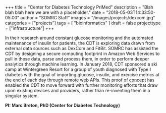 +++
title = "Center for Diabetes Technology PriMed"
description = "Blah blah blah here we are with a placeholder."
date = "2018-05-03T14:33:50-05:00"
author = "SOMRC Staff"
images = "/images/projects/dexcom.jpg"
categories = ["projects"]
tags = [
    "bioinformatics"
]
draft = false
projecttype = ["infrastructure"]
+++

In their research around constant glucose monitoring and the automated maintenance of insulin for patients, the CDT is exploring data drawn from external data sources such as DexCom and FitBit. SOMRC has assisted the CDT by designing a secure computing footprint in Amazon Web Services to pull in these data, parse and process them, in order to perform deeper analytics through machine learning. In January 2018, CDT sponsored a ski camp at Wintergreen Resort for a group of youth diagnosed with Type I diabetes with the goal of importing glucose, insulin, and exercise metrics at the end of each day through remote web APIs. This proof of concept has enabled the CDT to move forward with further monitoring efforts that draw upon existing devices and providers, rather than re-inventing them in a singular system. 

**PI: Marc Breton, PhD (Center for Diabetes Technology)**
